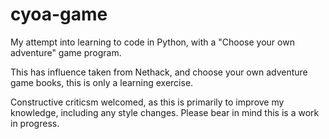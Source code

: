 cyoa-game
=========

My attempt into learning to code in Python, with a "Choose your own adventure" game program.

This has influence taken from Nethack, and choose your own adventure game books, this is only a learning exercise. 

Constructive criticsm welcomed, as this is primarily to improve my knowledge, including any style changes. Please bear in mind this is a work in progress.
